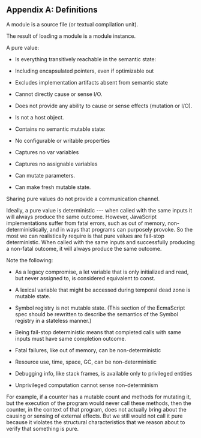 
## Appendix A: Definitions

A module is a source file (or textual compilation unit).

The result of loading a module is a module instance.

A pure value:

-   Is everything transitively reachable in the semantic state:

-   Including encapsulated pointers, even if optimizable out

-   Excludes implementation artifacts absent from semantic state

-   Cannot directly cause or sense I/O.

-   Does not provide any ability to cause or sense effects (mutation or I/O).

-   Is not a host object.

-   Contains no semantic mutable state:

-   No configurable or writable properties

-   Captures no var variables

-   Captures no assignable variables

-   Can mutate parameters.

-   Can make fresh mutable state.

Sharing pure values do not provide a communication channel.

Ideally, a pure value is deterministic --- when called with the same
inputs it will always produce the same outcome. However, JavaScript
implementations suffer from fatal errors, such as out of memory,
non-deterministically, and in ways that programs can purposely
provoke. So the most we can realistically require is that pure values
are fail-stop deterministic. When called with the same inputs and
successfully producing a non-fatal outcome, it will always produce the
same outcome.

Note the following:

-   As a legacy compromise, a let variable that is only initialized
    and read, but never assigned to, is considered equivalent to
    const.

-   A lexical variable that might be accessed during temporal dead
    zone is mutable state.

-   Symbol registry is not mutable state. (This section of the
    EcmaScript spec should be rewritten to describe the semantics of
    the Symbol registry in a stateless manner.)

-   Being fail-stop deterministic means that completed calls with same
    inputs must have same completion outcome.

-   Fatal failures, like out of memory, can be non-deterministic

-   Resource use, time, space, GC, can be non-deterministic

-   Debugging info, like stack frames, is available only to privileged
    entities

-   Unprivileged computation cannot sense non-determinism

For example, if a counter has a mutable count and methods for mutating
it, but the execution of the program would never call these methods,
then the counter, in the context of that program, does not actually
bring about the causing or sensing of external effects. But we still
would not call it pure because it violates the structural
characteristics that we reason about to verify that something is pure.

